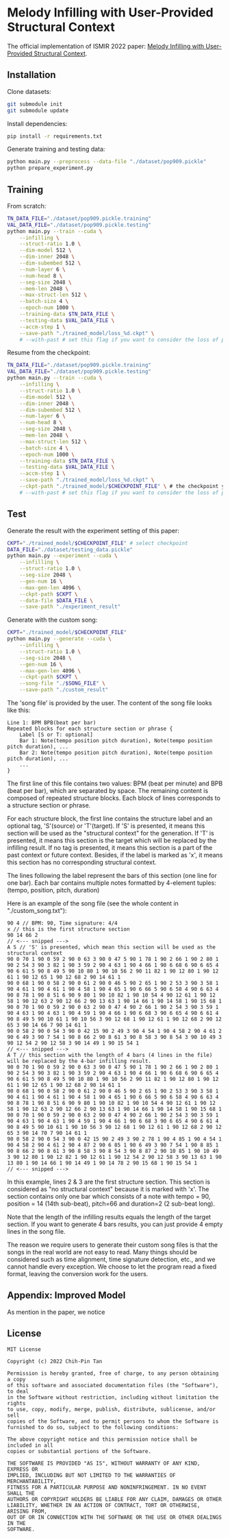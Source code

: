 # Melody Infilling with User-Provided Structural Context

The official implementation of ISMIR 2022 paper: [Melody Infilling with User-Provided Structural Context](https://arxiv.org/abs/2210.02829).

## Installation
Clone datasets:
```sh
git submodule init
git submodule update
```

Install dependencies:
```sh
pip install -r requirements.txt
```

Generate training and testing data:
```sh
python main.py --preprocess --data-file "./dataset/pop909.pickle"
python prepare_experiment.py
```

## Training
From scratch:
```sh
TN_DATA_FILE="./dataset/pop909.pickle.training"
VAL_DATA_FILE="./dataset/pop909.pickle.testing"
python main.py --train --cuda \
    --infilling \
    --struct-ratio 1.0 \
    --dim-model 512 \
    --dim-inner 2048 \
    --dim-subembed 512 \
    --num-layer 6 \
    --num-head 8 \
    --seg-size 2048 \
    --mem-len 2048 \
    --max-struct-len 512 \
    --batch-size 4 \
    --epoch-num 1000 \
    --training-data $TN_DATA_FILE \
    --testing-data $VAL_DATA_FILE \
    --accm-step 1 \
    --save-path "./trained_model/loss_%d.ckpt" \
    # --with-past # set this flag if you want to consider the loss of past context
```
Resume from the checkpoint:
```sh
TN_DATA_FILE="./dataset/pop909.pickle.training"
VAL_DATA_FILE="./dataset/pop909.pickle.testing"
python main.py --train --cuda \
    --infilling \
    --struct-ratio 1.0 \
    --dim-model 512 \
    --dim-inner 2048 \
    --dim-subembed 512 \
    --num-layer 6 \
    --num-head 8 \
    --seg-size 2048 \
    --mem-len 2048 \
    --max-struct-len 512 \
    --batch-size 4 \
    --epoch-num 1000 \
    --training-data $TN_DATA_FILE \
    --testing-data $VAL_DATA_FILE \
    --accm-step 1 \
    --save-path "./trained_model/loss_%d.ckpt" \
    --ckpt-path "./trained_model/$CHECKPOINT_FILE" \ # the checkpoint you want to continue from
    # --with-past # set this flag if you want to consider the loss of past context
```

## Test
Generate the result with the experiment setting of this paper:
```sh
CKPT="./trained_model/$CHECKPOINT_FILE" # select checkpoint
DATA_FILE="./dataset/testing_data.pickle"
python main.py --experiment --cuda \
    --infilling \
    --struct-ratio 1.0 \
    --seg-size 2048 \
    --gen-num 16 \
    --max-gen-len 4096 \
    --ckpt-path $CKPT \
    --data-file $DATA_FILE \
    --save-path "./experiment_result"
```

Generate with the custom song:
```sh
CKPT="./trained_model/$CHECKPOINT_FILE"
python main.py --generate --cuda \
    --infilling \
    --struct-ratio 1.0 \
    --seg-size 2048 \
    --gen-num 16 \
    --max-gen-len 4096 \
    --ckpt-path $CKPT \
    --song-file "./$SONG_FILE" \
    --save-path "./custom_result"
```
The 'song file' is provided by the user.
The content of the song file looks like this:
```
Line 1: BPM BPB(beat per bar)
Repeated blocks for each structure section or phrase {
    Label [S or T: optional]
    Bar 1: Note(tempo position pitch duration), Note(tempo position pitch duration), ...
    Bar 2: Note(tempo position pitch duration), Note(tempo position pitch duration), ...
    ...
}
```
The first line of this file contains two values: BPM (beat per minute) and BPB (beat per bar), which are separated by space.
The remaining content is composed of repeated structure blocks.
Each block of lines corresponds to a structure section or phrase.

For each structure block, the first line contains the structure label and an optional tag, 'S'(source) or 'T'(target).
If 'S' is presented, it means this section will be used as the "structural context" for the generation.
If 'T' is presented, it means this section is the target which will be replaced by the infilling result.
If no tag is presented, it means this section is a part of the past context or future context.
Besides, if the label is marked as 'x', it means this section has no corresponding structural context.

The lines following the label represent the bars of this section (one line for one bar).
Each bar contains multiple notes formatted by 4-element tuples: (tempo, position, pitch, duration)

Here is an example of the song file (see the whole content in "./custom_song.txt"):
```
90 4 // BPM: 90, Time signature: 4/4
x // this is the first structure section
90 14 66 2
// <--- snipped --->
A S // 'S' is presented, which mean this section will be used as the structural context
90 0 70 1 90 0 59 2 90 0 63 3 90 0 47 5 90 1 78 1 90 2 66 1 90 2 80 1 90 2 54 3 90 3 82 1 90 3 59 2 90 4 63 1 90 4 66 1 90 6 68 6 90 6 65 4 90 6 61 5 90 8 49 5 90 10 80 1 90 10 56 2 90 11 82 1 90 12 80 1 90 12 61 1 90 12 65 1 90 12 68 2 90 14 61 1
90 0 68 1 90 0 58 2 90 0 61 2 90 0 46 5 90 2 65 1 90 2 53 3 90 3 58 1 90 4 61 1 90 4 61 1 90 4 58 1 90 4 65 1 90 6 66 5 90 6 58 4 90 6 63 4 90 8 78 1 90 8 51 6 90 9 80 1 90 10 82 1 90 10 54 4 90 12 61 1 90 12 58 1 90 12 63 2 90 12 66 2 90 13 63 1 90 14 66 1 90 14 58 1 90 15 68 1
90 0 70 1 90 0 59 2 90 0 63 2 90 0 47 4 90 2 66 1 90 2 54 3 90 3 59 1 90 4 63 1 90 4 63 1 90 4 59 1 90 4 66 1 90 6 68 3 90 6 65 4 90 6 61 4 90 8 49 5 90 10 61 1 90 10 56 3 90 12 68 1 90 12 61 1 90 12 68 2 90 12 65 3 90 14 66 7 90 14 61 1
90 0 58 2 90 0 54 3 90 0 42 15 90 2 49 3 90 4 54 1 90 4 58 2 90 4 61 2 90 6 49 3 90 7 54 1 90 8 66 2 90 8 61 3 90 8 58 3 90 8 54 3 90 10 49 3 90 12 54 2 90 12 58 3 90 14 49 1 90 15 54 1
// <--- snipped --->
A T // this section with the length of 4 bars (4 lines in the file) will be replaced by the 4-bar infilling result.
90 0 70 1 90 0 59 2 90 0 63 3 90 0 47 5 90 1 78 1 90 2 66 1 90 2 80 1 90 2 54 3 90 3 82 1 90 3 59 2 90 4 63 1 90 4 66 1 90 6 68 6 90 6 65 4 90 6 61 5 90 8 49 5 90 10 80 1 90 10 56 2 90 11 82 1 90 12 80 1 90 12 61 1 90 12 65 1 90 12 68 2 90 14 61 1
90 0 68 1 90 0 58 2 90 0 61 2 90 0 46 5 90 2 65 1 90 2 53 3 90 3 58 1 90 4 61 1 90 4 61 1 90 4 58 1 90 4 65 1 90 6 66 5 90 6 58 4 90 6 63 4 90 8 78 1 90 8 51 6 90 9 80 1 90 10 82 1 90 10 54 4 90 12 61 1 90 12 58 1 90 12 63 2 90 12 66 2 90 13 63 1 90 14 66 1 90 14 58 1 90 15 68 1
90 0 70 1 90 0 59 2 90 0 63 2 90 0 47 4 90 2 66 1 90 2 54 3 90 3 59 1 90 4 63 1 90 4 63 1 90 4 59 1 90 4 66 1 90 6 68 3 90 6 65 4 90 6 61 4 90 8 49 5 90 10 61 1 90 10 56 3 90 12 68 1 90 12 61 1 90 12 68 2 90 12 65 3 90 14 70 7 90 14 61 1
90 0 58 2 90 0 54 3 90 0 42 15 90 2 49 3 90 2 78 1 90 4 85 1 90 4 54 1 90 4 58 2 90 4 61 2 90 4 87 2 90 6 85 1 90 6 49 3 90 7 54 1 90 8 85 1 90 8 66 2 90 8 61 3 90 8 58 3 90 8 54 3 90 8 87 2 90 10 85 1 90 10 49 3 90 12 80 1 90 12 82 1 90 12 61 1 90 12 54 2 90 12 58 3 90 13 63 1 90 13 80 1 90 14 66 1 90 14 49 1 90 14 78 2 90 15 68 1 90 15 54 1
// <--- snipped --->
```
In this example, lines 2 & 3 are the first structure section. This section is considered as "no structural context" because it is marked with 'x'. The section contains only one bar which consists of a note with tempo = 90, position = 14 (14th sub-beat), pitch=66 and duration=2 (2 sub-beat long).

Note that the length of the infilling results equals the length of the target section.
If you want to generate 4 bars results, you can just provide 4 empty lines in the song file.

The reason we require users to generate their custom song files is that the songs in the real world are not easy to read.
Many things should be considered such as time alignment, time signature detection, etc., and we cannot handle every exception.
We choose to let the program read a fixed format, leaving the conversion work for the users.

## Appendix: Improved Model
As mention in the paper, we notice 

## License
```
MIT License

Copyright (c) 2022 Chih-Pin Tan

Permission is hereby granted, free of charge, to any person obtaining a copy
of this software and associated documentation files (the "Software"), to deal
in the Software without restriction, including without limitation the rights
to use, copy, modify, merge, publish, distribute, sublicense, and/or sell
copies of the Software, and to permit persons to whom the Software is
furnished to do so, subject to the following conditions:

The above copyright notice and this permission notice shall be included in all
copies or substantial portions of the Software.

THE SOFTWARE IS PROVIDED "AS IS", WITHOUT WARRANTY OF ANY KIND, EXPRESS OR
IMPLIED, INCLUDING BUT NOT LIMITED TO THE WARRANTIES OF MERCHANTABILITY,
FITNESS FOR A PARTICULAR PURPOSE AND NONINFRINGEMENT. IN NO EVENT SHALL THE
AUTHORS OR COPYRIGHT HOLDERS BE LIABLE FOR ANY CLAIM, DAMAGES OR OTHER
LIABILITY, WHETHER IN AN ACTION OF CONTRACT, TORT OR OTHERWISE, ARISING FROM,
OUT OF OR IN CONNECTION WITH THE SOFTWARE OR THE USE OR OTHER DEALINGS IN THE
SOFTWARE.
```